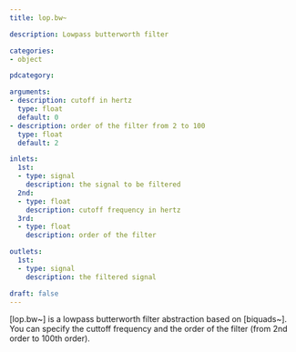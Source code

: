 ```yaml
---
title: lop.bw~

description: Lowpass butterworth filter

categories:
- object

pdcategory:

arguments:
- description: cutoff in hertz
  type: float
  default: 0
- description: order of the filter from 2 to 100
  type: float
  default: 2

inlets:
  1st:
  - type: signal
    description: the signal to be filtered
  2nd:
  - type: float
    description: cutoff frequency in hertz
  3rd:
  - type: float
    description: order of the filter

outlets:
  1st:
  - type: signal
    description: the filtered signal

draft: false
---
```


[lop.bw~] is a lowpass butterworth filter abstraction based on [biquads~]. You can specify the cuttoff frequency and the order of the filter (from 2nd order to 100th order).

